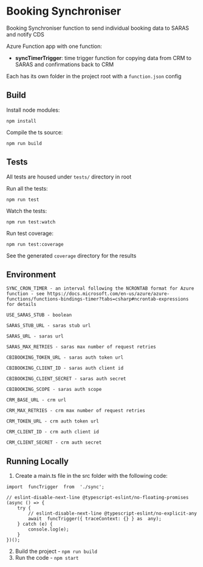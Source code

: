# Booking Synchroniser

Booking Synchroniser function to send individual booking data to SARAS and notify CDS

Azure Function app with one function:

-  **syncTimerTrigger**: time trigger function for copying data from CRM to SARAS and confirmations back to CRM

Each has its own folder in the project root with a `function.json` config

## Build

Install node modules:

```
npm install
```

Compile the ts source:
```
npm run build
```

## Tests

All tests are housed under `tests/` directory in root

Run all the tests:
```
npm run test
```

Watch the tests:
```
npm run test:watch
```

Run test coverage:
```
npm run test:coverage
```

See the generated `coverage` directory for the results

## Environment
```
SYNC_CRON_TIMER - an interval following the NCRONTAB format for Azure function - see https://docs.microsoft.com/en-us/azure/azure-functions/functions-bindings-timer?tabs=csharp#ncrontab-expressions for details

USE_SARAS_STUB - boolean

SARAS_STUB_URL - saras stub url

SARAS_URL - saras url

SARAS_MAX_RETRIES - saras max number of request retries

CBIBOOKING_TOKEN_URL - saras auth token url

CBIBOOKING_CLIENT_ID - saras auth client id

CBIBOOKING_CLIENT_SECRET - saras auth secret

CBIBOOKING_SCOPE - saras auth scope

CRM_BASE_URL - crm url

CRM_MAX_RETRIES - crm max number of request retries

CRM_TOKEN_URL - crm auth token url

CRM_CLIENT_ID - crm auth client id

CRM_CLIENT_SECRET - crm auth secret
```

## Running Locally

1) Create a main.ts file in the src folder with the following code:
```
import  funcTrigger  from  './sync';

// eslint-disable-next-line @typescript-eslint/no-floating-promises
(async () => {
	try {
		// eslint-disable-next-line @typescript-eslint/no-explicit-any
		await  funcTrigger({ traceContext: {} } as  any);
	} catch (e) {
		console.log(e);
	}
})();
```

2. Build the project -  ``` npm run build ```
3. Run the code - ```npm start ```